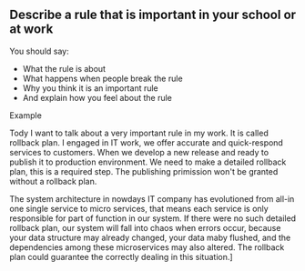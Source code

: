 ## Describe a rule that is important in your school or at work

You should say:

- What the rule is about
- What happens when people break the rule
- Why you think it is an important rule
- And explain how you feel about the rule

Example

Tody I want to talk about a very important rule in my work. It is called rollback plan. I engaged in IT work, we offer accurate and quick-respond services to customers. When we develop a new release and ready to publish it to production environment. We need to make a detailed rollback plan, this is a required step. The publishing primission won't be granted without a rollback plan.

The system architecture in nowdays IT company has evolutioned from all-in one single service to micro services, that means each service is only responsible for part of function in our system. If there were no such detailed rollback plan, our system will fall into chaos when errors occur, because your data structure may already changed, your data maby flushed, and the dependencies among these microservices may also altered. The rollback plan could guarantee the correctly dealing in this situation.]
